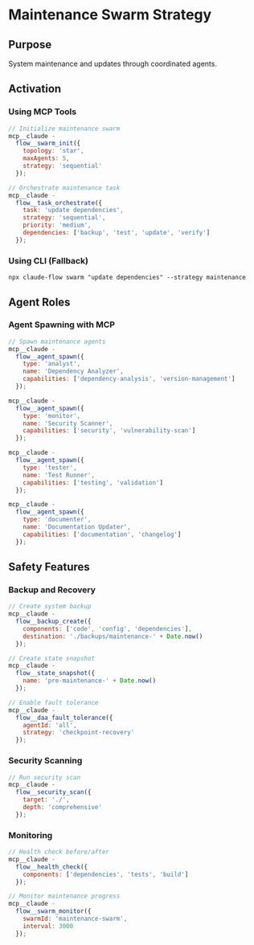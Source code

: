 # Maintenance Swarm Strategy

## Purpose

System maintenance and updates through coordinated agents.

## Activation

### Using MCP Tools

```javascript
// Initialize maintenance swarm
mcp__claude -
  flow__swarm_init({
    topology: 'star',
    maxAgents: 5,
    strategy: 'sequential'
  });

// Orchestrate maintenance task
mcp__claude -
  flow__task_orchestrate({
    task: 'update dependencies',
    strategy: 'sequential',
    priority: 'medium',
    dependencies: ['backup', 'test', 'update', 'verify']
  });
```

### Using CLI (Fallback)

`npx claude-flow swarm "update dependencies" --strategy maintenance`

## Agent Roles

### Agent Spawning with MCP

```javascript
// Spawn maintenance agents
mcp__claude -
  flow__agent_spawn({
    type: 'analyst',
    name: 'Dependency Analyzer',
    capabilities: ['dependency-analysis', 'version-management']
  });

mcp__claude -
  flow__agent_spawn({
    type: 'monitor',
    name: 'Security Scanner',
    capabilities: ['security', 'vulnerability-scan']
  });

mcp__claude -
  flow__agent_spawn({
    type: 'tester',
    name: 'Test Runner',
    capabilities: ['testing', 'validation']
  });

mcp__claude -
  flow__agent_spawn({
    type: 'documenter',
    name: 'Documentation Updater',
    capabilities: ['documentation', 'changelog']
  });
```

## Safety Features

### Backup and Recovery

```javascript
// Create system backup
mcp__claude -
  flow__backup_create({
    components: ['code', 'config', 'dependencies'],
    destination: './backups/maintenance-' + Date.now()
  });

// Create state snapshot
mcp__claude -
  flow__state_snapshot({
    name: 'pre-maintenance-' + Date.now()
  });

// Enable fault tolerance
mcp__claude -
  flow__daa_fault_tolerance({
    agentId: 'all',
    strategy: 'checkpoint-recovery'
  });
```

### Security Scanning

```javascript
// Run security scan
mcp__claude -
  flow__security_scan({
    target: './',
    depth: 'comprehensive'
  });
```

### Monitoring

```javascript
// Health check before/after
mcp__claude -
  flow__health_check({
    components: ['dependencies', 'tests', 'build']
  });

// Monitor maintenance progress
mcp__claude -
  flow__swarm_monitor({
    swarmId: 'maintenance-swarm',
    interval: 3000
  });
```
